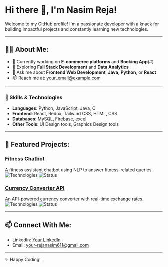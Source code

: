 # Hi there 👋, I'm Nasim Reja!

Welcome to my GitHub profile! I'm a passionate developer with a knack for building impactful projects and constantly learning new technologies.  

---

## 👨‍💻 About Me:
- 🔭 Currently working on **E-commerce platforms** and **Booking App**(#)  
- 🌱 Exploring **Full Stack Development** and **Data Analytics**  
- 💬 Ask me about **Frontend Web Development**, **Java**, **Python**, or **React**  
- 📫 Reach me at: [your_email@example.com](mailto:your_email@example.com)  

---

### 🚀 Skills & Technologies
- **Languages**: Python, JavaScript, Java, C
- **Frontend**: React, Redux, Tailwind CSS, HTML, CSS
- **Databases**: MySQL, Firebase, excel
- **Other Tools**: UI Design tools, Graphics Design tools

---

## 🚀 Featured Projects:

### [Fitness Chatbot](https://github.com/username/fitness-chatbot)
A fitness assistant chatbot using NLP to answer fitness-related queries.  
![Technologies](https://img.shields.io/badge/Tech-Python-blue) ![Status](https://img.shields.io/badge/Status-Completed-green)

### [Currency Converter API](https://github.com/username/currency-converter)
An API-powered currency converter with real-time exchange rates.  
![Technologies](https://img.shields.io/badge/Tech-Flask-lightgrey) ![Status](https://img.shields.io/badge/Status-In_Progress-orange)

---

## 📫 Connect With Me:
- LinkedIn: [Your LinkedIn](https://linkedin.com/in/nasim-reja-mondal-404141225/)
- Email: [your-rejanasim611@gmail.com](mailto:your-rejanasim611@gmail.com)
---

✨ Happy Coding!
